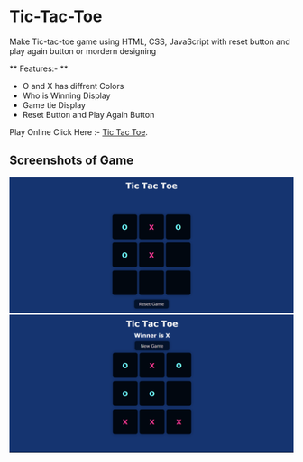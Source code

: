 # Tic-Tac-Toe

Make Tic-tac-toe game using HTML, CSS, JavaScript with reset button and play
again button or mordern designing

** Features:- **

- O and X has diffrent Colors
- Who is Winning Display
- Game tie Display
- Reset Button and Play Again Button

Play Online
Click Here :- [Tic Tac Toe](https://rock-paper-scissor-javascript-two.vercel.app/).

## Screenshots of Game

<img src="/Screenshot 1.png"></img> <img src="/Screenshot 2.png"></img>

